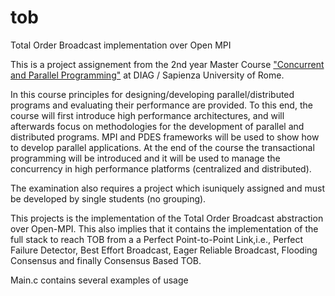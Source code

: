 # tob
Total Order Broadcast implementation over Open MPI

This is a project assignement from the 2nd year Master Course ["Concurrent and Parallel Programming"](http://www.dis.uniroma1.it/~hpdcs/index.php?option=com_content&view=article&id=19) at DIAG / Sapienza University of Rome.

In this course principles for designing/developing parallel/distributed programs and evaluating their performance are provided. To this end, the course will first introduce high performance architectures, and will afterwards focus on methodologies for the development of parallel and distributed programs. MPI and PDES frameworks will be used to show how to develop parallel applications. At the end of the course the transactional programming will be introduced and it will be used to manage the concurrency in high performance platforms (centralized and distributed).

The examination also requires a project which isuniquely assigned and must be developed by single students (no grouping).

This projects is the implementation of the Total Order Broadcast abstraction over Open-MPI.
This also implies that it contains the implementation of the full stack to reach TOB from a a Perfect Point-to-Point Link,i.e., Perfect Failure Detector, Best Effort Broadcast, Eager Reliable Broadcast, Flooding Consensus and finally Consensus Based TOB.

Main.c contains several examples of usage
